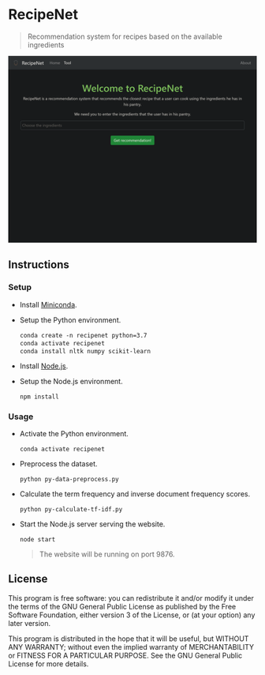 # RecipeNet

> Recommendation system for recipes based on the available ingredients

![RecipeNet](/assets/tool.png?raw=true)

## Instructions

### Setup

- Install [Miniconda](https://conda.io/projects/conda/en/latest/user-guide/install/index.html).

- Setup the Python environment.

  ```shell
  conda create -n recipenet python=3.7
  conda activate recipenet
  conda install nltk numpy scikit-learn
  ```

- Install [Node.js](https://nodejs.org/en/download/).

- Setup the Node.js environment.

  ```shell
  npm install
  ```

### Usage

- Activate the Python environment.

  ```shell
  conda activate recipenet
  ```

- Preprocess the dataset.

  ```shell
  python py-data-preprocess.py
  ```

- Calculate the term frequency and inverse document frequency scores.

  ```shell
  python py-calculate-tf-idf.py
  ```

- Start the Node.js server serving the website.

  ```shell
  node start
  ```

  > The website will be running on port 9876.

## License

This program is free software: you can redistribute it and/or modify it under the terms of the GNU General Public License as published by the Free Software Foundation, either version 3 of the License, or (at your option) any later version.

This program is distributed in the hope that it will be useful, but WITHOUT ANY WARRANTY; without even the implied warranty of MERCHANTABILITY or FITNESS FOR A PARTICULAR PURPOSE. See the GNU General Public License for more details.
